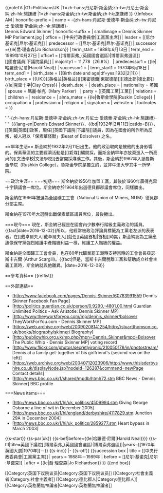 {{noteTA
|G1=PoliticiansUK
|T=zh-hans:丹尼斯·斯金纳;zh-tw:丹尼士·斯金納;zh-hk:施謙禮
|1=zh-hans:斯金纳;zh-tw:斯金納;zh-hk:施謙禮
}}
{{Infobox AM
| honorific-prefix = 
| name = -{zh-hans:丹尼斯·爱德华·斯金纳;zh-tw:丹尼士·愛德華·斯金納;zh-hk:施謙禮}-<br />Dennis Edward Skinner
| honorific-suffix = 
| smallimage = Dennis Skinner MP Parliament.jpg
| office = [[中央行政委員會|工黨黨主席]]
| leader = [[尼尔·基诺克|尼尔·基诺克]]
| predecessor = [[尼尔·基诺克|尼尔·基诺克]]
| successor ={{le|喬·理查森|Jo Richardson}}
| term_start = 1988年6月13日
| term_end = 1989年10月27日
| office1 = [[博爾索弗_(英國國會選區)|博爾索弗選區]]<br>[[國會議員|下議院議員]]
| majority1 = 11,778（26.8%）
| predecessor1 = {{le|哈羅德·尼爾|Harold Neal}}
| successor1 = 
| term_start1 = 1970年6月18日
| term_end1 =
| birth_date = {{Birth date and age|df=yes|1932|2|11}}
| birth_place = {{UK}}[[英格兰|英格兰]][[東密德蘭|東密德蘭]][[德比郡|德比郡]]{{le|克雷十字|Clay Cross}}
| death_date = 
| death_place = 
| nationality = 英國
| spouse = 瑪麗·帕克（Mary Parker）
| party = [[英國工黨|工黨]]
| relations = 
| children = 
| residence = 
| alma_mater = {{le|魯斯金學院|Ruskin College}}
| occupation = 
| profession = 
| religion = 
| signature = 
| website = 
| footnotes = 
}}

'''-{zh-hans:丹尼斯·爱德华·斯金纳;zh-tw:丹尼士·愛德華·斯金納;zh-hk:施謙禮}-'''（{{lang-en|Dennis Edward Skinner}}，{{bd|1932年|2月11日|catIdx=B}}），[[英國|英國]]政客，現任[[英國下議院|下議院]]議員，因為在國會的所作所為反叛，被人冠以「保素華怪獸」(Beast of Bolsolver) 之名。

==早年生活==
斯金納於1932年2月11日出生。他的政治取向是被他的出身影響的。保素華區的主要經濟活動是[[煤|煤]]礦開採，而斯金納早年亦放棄進入一所高尚的[[文法學校|文法學校]]去當開採煤礦工作。其後，斯金納於1967年入讀魯斯金學院（Rushkin College）。魯斯金學院是獨立的，並非牛津大學其中一所學院。

==政治生涯==
===初期===
斯金納於1956年加盟工黨，其後於1960年贏得克雷十字鎮議會一席位。斯金納亦於1964年出選德貝郡郡議會席位，同樣勝出。

斯金納在1966年被選為全國礦工工會（National Union of Miners, NUM）德貝郡分部主席。

斯金納在1970年大選時出戰保素華區議員席位，最後勝出。

===現今===
現在，斯金納已經是在國會內少數奉行階級主義政治的議員。{{fact|date=2016-12-02}}所以，他經常被政治評論員標籤為工黨老左派的表表者。在[[戴卓爾夫人|戴卓爾夫人]]就任[[英國首相|首相]]時期，斯金納認為工黨應該像保守黨強烈維護中產階級利益一樣，維護工人階級的權益。

斯金納是全國礦工工會會員，也在80年代礦業罷工潮時支持當時的工會會長亞瑟‧斯卡吉爾 (Arthur Scargill)。{{fact|但是，當斯卡吉爾脫離工黨和幫助成立社會主義工黨時，斯金納就與他離異。|date=2016-12-08}}

==參考資料==
{{reflist}}

==外部連結==
* [http://www.facebook.com/pages/Dennis-Skinner/60783991559 Dennis Skinner Facebook Fan Page]
* [http://politics.guardian.co.uk/person/0,9290,-4801,00.html Guardian Unlimited Politics - Ask Aristotle: Dennis Skinner MP]
* [http://www.theyworkforyou.com/mp/dennis_skinner/bolsover TheyWorkForYou.com - Dennis Skinner MP]
* [https://web.archive.org/web/20090208141254/http://stuartthomson.co.uk/books/biography/skinner/ Biography]
* [http://publicwhip.org.uk/mp.php?mpn=Dennis_Skinner&mpc=Bolsover The Public Whip - Dennis Skinner MP] voting record
* [http://www.flickr.com/photos/secretlyironic/210050178/in/photostream/ Dennis at a family get-together of his girlfriend's (second row on the left)]
* [https://web.archive.org/web/20040712023906/http://www.thisisderbyshire.co.uk/displayNode.jsp?nodeId=126287&command=newPage Contact details]
* [http://news.bbc.co.uk/1/shared/mpdb/html/72.stm BBC News - Dennis Skinner] BBC profile

===News items===
* [http://news.bbc.co.uk/1/hi/uk_politics/4509994.stm Giving George Osborne a line of wit in December 2005]
* [http://news.bbc.co.uk/1/hi/england/derbyshire/4117829.stm Junction 29A in December 2004]
* [http://news.bbc.co.uk/1/hi/uk_politics/2859277.stm Heart bypass in March 2003]

{{s-start}}
{{s-par|uk}}
{{s-bef|before={{le|哈羅德·尼爾|Harold Neal}}}}
{{s-ttl|title=英國下議院[[博爾索弗_(英國國會選區)|博爾索弗選區]]|years=[[1970年英國大選|1970年]]－}}
{{s-inc}}
|-
{{s-off}}
{{succession box
  | title  = [[中央行政委員會|工黨黨主席]]
  | years  = 1988年－1989年
  | before = [[尼尔·基诺克|尼尔·基诺克]]
  | after  = {{le|喬·理查森|Jo Richardson}}
}}
{{end box}}

[[Category:英国下议院议员|Category:英国下议院议员]]
[[Category:社會主義者|Category:社會主義者]]
[[Category:德比郡人|Category:德比郡人]]
[[Category:英格蘭無神論者|Category:英格蘭無神論者]]